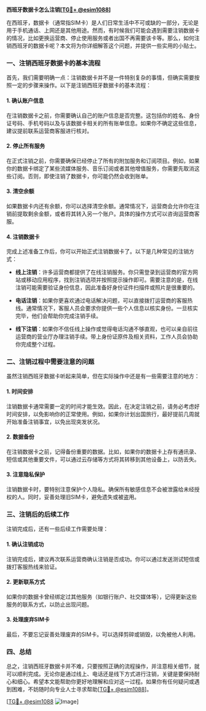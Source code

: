 **西班牙数据卡怎么注销[[TG💪+ @esim1088](https://t.me/s/esim1088)]**

在西班牙，数据卡（通常指SIM卡）是人们日常生活中不可或缺的一部分，无论是用于手机通话、上网还是其他用途。然而，有时候我们可能会遇到需要注销数据卡的情况，比如更换运营商、停止使用服务或者出国不再需要该卡等。那么，如何注销西班牙的数据卡呢？本文将为你详细解答这个问题，并提供一些实用的小贴士。

### 一、注销西班牙数据卡的基本流程

首先，我们需要明确一点：注销数据卡并不是一件特别复杂的事情，但确实需要按照一定的步骤来操作。以下是注销西班牙数据卡的基本流程：

#### 1. 确认账户信息
在注销数据卡之前，你需要确认自己的账户信息是否完整。这包括你的姓名、身份证号码、手机号码以及与该数据卡相关的所有账单信息。如果你不确定这些信息，建议提前联系运营商客服进行核对。

#### 2. 停止所有服务
在正式注销之前，你需要确保已经停止了所有的附加服务和订阅项目。例如，如果你的数据卡绑定了某些流媒体服务、音乐订阅或者其他增值服务，你需要先取消这些订阅。否则，即使注销了数据卡，你可能仍然会收到账单。

#### 3. 清空余额
如果数据卡内还有余额，你可以选择清空余额。通常情况下，运营商会允许你在注销前提取剩余金额，或者将其转入另一个账户。具体的操作方式可以咨询运营商客服。

#### 4. 注销数据卡
完成上述准备工作后，你可以开始正式注销数据卡了。以下是几种常见的注销方式：

- **线上注销**：许多运营商都提供了在线注销服务。你只需登录到运营商的官方网站或移动应用程序，找到注销选项并按照提示操作即可。需要注意的是，在线注销可能需要验证身份信息，因此准备好身份证件扫描件或照片是很重要的。
  
- **电话注销**：如果你更喜欢通过电话解决问题，可以直接拨打运营商的客服热线。通常情况下，客服人员会要求你提供一些个人信息以核实身份。一旦核实完毕，他们会帮助你完成注销手续。

- **线下注销**：如果你不信任线上操作或觉得电话沟通不够直观，也可以亲自前往运营商的营业厅办理注销手续。带上身份证原件及相关资料，工作人员会协助你完成整个过程。

### 二、注销过程中需要注意的问题

虽然注销西班牙数据卡听起来简单，但在实际操作中还是有一些需要注意的地方：

#### 1. 时间安排
注销数据卡通常需要一定的时间才能生效。因此，在决定注销之前，请务必考虑好时间安排，以免影响你的正常使用。例如，如果你计划出国旅行，最好提前几周就开始准备注销事宜，以免出现突发状况。

#### 2. 数据备份
在注销数据卡之前，记得备份重要的数据。比如，如果你的数据卡上存有通讯录、短信或其他重要文件，可以通过云存储等方式将其转移到其他设备上，以防丢失。

#### 3. 注意隐私保护
注销数据卡时，要特别注意保护个人隐私。确保所有敏感信息不会被泄露给未经授权的人。同时，妥善处理旧SIM卡，避免遗失或被盗用。

### 三、注销后的后续工作

注销完成后，还有一些后续工作需要处理：

#### 1. 确认注销成功
注销完成后，建议再次联系运营商确认注销是否成功。你可以通过发送测试短信或拨打客服热线来验证。

#### 2. 更新联系方式
如果你的数据卡曾经绑定过其他服务（如银行账户、社交媒体等），记得更新这些服务的联系方式，以防止出现问题。

#### 3. 处理废弃SIM卡
最后，不要忘记妥善处理废弃的SIM卡。可以选择剪碎或销毁，以免被他人利用。

### 四、总结

总之，注销西班牙数据卡并不难，只要按照正确的流程操作，并注意相关细节，就可以顺利完成。无论你是通过线上、电话还是线下方式进行注销，关键是要保持耐心和细心。希望本文能帮助你更好地理解和应对这一过程。如果你有任何疑问或遇到困难，不妨随时向专业人士寻求帮助[[TG💪+ @esim1088](https://t.me/s/esim1088)]。

[[TG💪+ @esim1088](https://t.me/s/esim1088) ![Image](https://i.postimg.cc/4NQfJmqS/Snipaste-2025-05-13-00-14-12.png)]